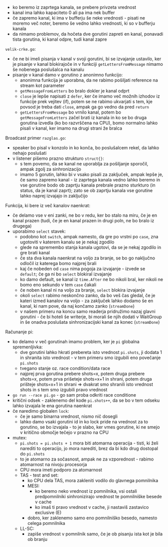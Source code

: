 - ko beremo iz zaprtega kanala, se prebere privzeta vrednost
- kanal ima lahko kapaciteto 0 ali pa ima nek buffer
- če zapremo kanal, ki ima v bufferju še neke vrednosti - pisati ne moremo več noter, beremo še vedno lahko vrednosti, ki so v bufferju kanala
- da nimamo problemov, da hočeta dve gorutini zapreti en kanal, ponavadi tista gorutina, ki kanal odpre, tudi kanal zapre

`velik-crke.go`:
- če ne bi imeli pisanja v kanal v svoji gorutini, bi se izvajanje ustavilo, ker je pisanje v kanal blokirajoče in v funkciji `getLettersFromMessage` nimamo še nobenega poslušalca na kanalu
- pisanje v kanal damo v gorutino z anonimno funkcijo:
	- anonimna funkcija je uporabna, da ne rabimo pošiljati reference na stream kot parameter
	- `getMessageFromLetters` bo bralo dokler je kanal odprt
	- `close` je lepše napisati z `defer`, ker če imamo več možnih izhodov iz funkcije prek vejitev (if), potem se ne rabimo ukvarjati s tem, kje povsod je treba dati `close`, ampak ga go vedno da pred `return`
	- `getLettersFromMessage` bo vrnilo kanal, potem bo `getMessageFromLetters` začel brati iz kanala in ko se bo druga gorutina izvedla (ko bo razvrščena na CPU), bomo normalno lahko pisali v kanal, ker imamo na drugi strani že bralca

Broadcast primer `razglas.go`:
- speaker bo pisal v konzolo in ko konča, bo poslušalcem rekel, da lahko nehajo poslušati
- v listener pišemo prazno strukturo `struct{}`:
	- s tem povemo, da se kanal ne uporablja za pošiljanje sporočil, ampak zgolj za sinhronizacijo
	- imamo 5 gorutin, lahko bi v vsako pisali za zaključek, ampak lepše je, če samo zapremo kanal - iz zaprtega kanala vedno lahko beremo in vse gorutine bodo ob zaprtju kanala prebrale prazno sturkturo (in status, da je kanal zaprt); zato se ob zaprtju kanala vse gorutine lahko naprej izvajajo in zaključijo

Funkcija, ki bere iz več kanalov naenkrat:
- če delamo vse v eni zanki, ne bo v redu, ker bo stalo na miru, če je en kanal prazen (tudi, če je en kanal prazen in drugi poln, ne bo bralo iz drugega)
- uporabimo `select` stavek:
	- podobno kot `switch`, ampak namesto, da gre po vrstni po `case`, zna ugotoviti v katerem kanalu se je nekaj zgodilo
	- glede na spremembo stanja kanala ugotovi, da se je nekaj zgodilo in gre brati kanal
	- če sta dva kanala naenkrat na voljo za branje, se bo go naključno odločil iz katerega bomo najprej brali
	- kaj če nobeden od `case` nima pogoja za izvajanje - izvede se `default`; če ga ni bo `select` blokiral izvajanje
	- ko damo default, se kanal iz `time.After` ne bo nikoli bral, ker nikoli ne bomo eno sekundo v tem `case` čakali
	- če noben kanal ni na voljo za branje, `select` blokira izvajanje
	- okoli `select` rabimo neskončno zanko, da bo veš čas gledal, če je kateri izmed kanalov na voljo - za zaključek lahko dodamo še en kanal, ki nam pove, da naj končamo zanko (`streamDone`)
	- v našem primeru na koncu samo readerja pridružimo nazaj glavni gorutini - če bi hoteli še writerje, bi morali še njih dodati v WaitGroup in še onadva poslušata sinhronizacijski kanal za konec (`streamDone`)

Računanje pi:
- ko delamo v več gorutinah imamo problem, ker je `pi` globalna spremenljivka:
	- dve gorutini lahko hkrati prebereta isto vrednost `pi.shots`, ji dodata 1 in shranita isto vrednost - v tem primeru smo izgubili eno povečanje `pi.shots`
	- tvegano stanje oz. race condition/data race
	- najprej prva gorutina prebere shots=x, potem druga prebere shots=x, potem prva prišeteje shots=x+1 in shrani, potem druga prišteje shots=x+1 in shrani => dvakrat smo shranili isto vrednost shots in s tem smo izgubili pravo vrednost
- `go run --race pi.go` - go sam proba odkriti race conditione
- kritični odsek - zaklenemo del kode `pi.shots++`, da se bo v tem odseku lahko izvajala le ena gorutina naenkrat
- če naredimo globalen `lock`:
	- če je samo binarna vrednost, nismo nič dosegli
	- lahko damo vsaki gorutini id in ko lock pride na vrednost za to gorutino, se bo izvajala - to je slabo, ker vmes gorutine, ki ne smejo v kritično območje tečejo v prazno na CPU
- mutex:
	- `pi.shots = pi.shots + 1` mora biti atomarna operacija - tisti, ki želi narediti to operacijo, jo mora narediti, brez da bi kdo drug dostopal do `pi.shots`
	- to je atomarno za sočasnost, ampak ne za vzporednost - rabimo atomarnost na nivoju procesorja
	- CPU mora imeti podporo za atomarnost
	- TAS - test and set:
		- ko CPU dela TAS, mora zakleniti vodilo do glavnega pomnilnika
		- MESI:
			- ko beremo neko vrednost iz pomnilnika, vsi ostali predpomnilniki sinhronizirajo vrednost te pomnilniške besede v cache
			- ko imaš ti pravo vrednost v cache, ji nastaviš zastavico exclusive (E)
		- dobro, ker zaklenemo samo eno pomnilniško besedo, namesto celega pomnilnika
	- LL-SC:
		- zapiše vrednost v pomnilnik samo, če je ob pisanju ista kot je bila ob branju